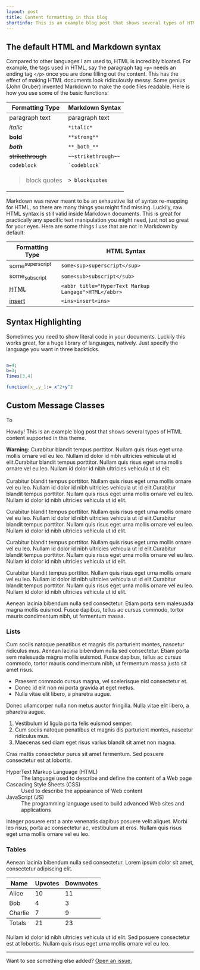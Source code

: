 ```yaml
---
layout: post
title: Content formatting in this blog
shortinfo: This is an example blog post that shows several types of HTML content used in this blog, and how I designed some of them.
---
```


## The default HTML and Markdown syntax

Compared to other languages I am used to, HTML is incredibly bloated. For example, the tags used in HTML, say the paragraph tag `<p>` needs an ending tag `</p>` once you are done filling out the content. This has the effect of making HTML documents look ridiculously messy. Some genius (John Gruber) invented Markdown to make the code files readable. Here is how you use some of the basic functions:


| Formatting Type   | Markdown Syntax   |
|-------------------|-------------------|
| paragraph text    | paragraph text    |
| *italic*          |`*italic*`         |
| **bold**          |`**strong**`       |
| ***both***        |`**_both_**`       |
| ~~strikethrough~~ |`~~strikethrough~~`|
| `codeblock`       |`` `codeblock` ``  |
| <blockquote>block quotes</blockquote> |`> blockquotes`|


Markdown was never meant to be an exhaustive list of syntax re-mapping for HTML, so there are many things you might find missing. Luckily, raw HTML syntax is still valid inside Markdown documents. This is great for practically any specific text manipulation you might need, just not so great for your eyes. Here are some things I use that are not in Markdown by default:

| Formatting Type           | HTML Syntax                     |
|---------------------------|---------------------------------|
| some<sup>superscript</sup>| `some<sup>superscript</sup>`    |
| some<sub>subscript</sub>  | `some<sub>subscript</sub>`      |
| <abbr title="HyperText Markup Langage">HTML</abbr> |`<abbr title="HyperText Markup Langage">HTML</abbr>`|
| <ins>insert<ins>          |`<ins>insert<ins>`               |


## Syntax Highlighting

Sometimes you need to show literal code in your documents. Luckily this works great, for a huge library of languages, natively. Just specify the language you want in three backticks.

``` mathematica

a=4;
b=3;
Times[3,4]

function[x_,y_]:= x^2+y^2

```
## Custom Message Classes

To

<div class="message">
  Howdy! This is an example blog post that shows several types of HTML content supported in this theme.
</div>

<p class="warning"> <b>Warning:</b> Curabitur blandit tempus porttitor. Nullam quis risus eget urna mollis ornare vel eu leo. Nullam id dolor id nibh ultricies vehicula ut id elit.Curabitur blandit tempus porttitor. Nullam quis risus eget urna mollis ornare vel eu leo. Nullam id dolor id nibh ultricies vehicula ut id elit.<br><br>Curabitur blandit tempus porttitor. Nullam quis risus eget urna mollis ornare vel eu leo. Nullam id dolor id nibh ultricies vehicula ut id elit.Curabitur blandit tempus porttitor. Nullam quis risus eget urna mollis ornare vel eu leo. Nullam id dolor id nibh ultricies vehicula ut id elit.</p>

<p class="note">Curabitur blandit tempus porttitor. Nullam quis risus eget urna mollis ornare vel eu leo. Nullam id dolor id nibh ultricies vehicula ut id elit.Curabitur blandit tempus porttitor. Nullam quis risus eget urna mollis ornare vel eu leo. Nullam id dolor id nibh ultricies vehicula ut id elit.</p>

<p class="tip">Curabitur blandit tempus porttitor. Nullam quis risus eget urna mollis ornare vel eu leo. Nullam id dolor id nibh ultricies vehicula ut id elit.Curabitur blandit tempus porttitor. Nullam quis risus eget urna mollis ornare vel eu leo. Nullam id dolor id nibh ultricies vehicula ut id elit.</p>

<p class="example">Curabitur blandit tempus porttitor. Nullam quis risus eget urna mollis ornare vel eu leo. Nullam id dolor id nibh ultricies vehicula ut id elit.Curabitur blandit tempus porttitor. Nullam quis risus eget urna mollis ornare vel eu leo. Nullam id dolor id nibh ultricies vehicula ut id elit.</p>

Aenean lacinia bibendum nulla sed consectetur. Etiam porta sem malesuada magna mollis euismod. Fusce dapibus, tellus ac cursus commodo, tortor mauris condimentum nibh, ut fermentum massa.

### Lists

Cum sociis natoque penatibus et magnis dis parturient montes, nascetur ridiculus mus. Aenean lacinia bibendum nulla sed consectetur. Etiam porta sem malesuada magna mollis euismod. Fusce dapibus, tellus ac cursus commodo, tortor mauris condimentum nibh, ut fermentum massa justo sit amet risus.

* Praesent commodo cursus magna, vel scelerisque nisl consectetur et.
* Donec id elit non mi porta gravida at eget metus.
* Nulla vitae elit libero, a pharetra augue.

Donec ullamcorper nulla non metus auctor fringilla. Nulla vitae elit libero, a pharetra augue.

1. Vestibulum id ligula porta felis euismod semper.
2. Cum sociis natoque penatibus et magnis dis parturient montes, nascetur ridiculus mus.
3. Maecenas sed diam eget risus varius blandit sit amet non magna.

Cras mattis consectetur purus sit amet fermentum. Sed posuere consectetur est at lobortis.

<dl>
  <dt>HyperText Markup Language (HTML)</dt>
  <dd>The language used to describe and define the content of a Web page</dd>

  <dt>Cascading Style Sheets (CSS)</dt>
  <dd>Used to describe the appearance of Web content</dd>

  <dt>JavaScript (JS)</dt>
  <dd>The programming language used to build advanced Web sites and applications</dd>
</dl>

Integer posuere erat a ante venenatis dapibus posuere velit aliquet. Morbi leo risus, porta ac consectetur ac, vestibulum at eros. Nullam quis risus eget urna mollis ornare vel eu leo.

### Tables

Aenean lacinia bibendum nulla sed consectetur. Lorem ipsum dolor sit amet, consectetur adipiscing elit.

<table>
  <thead>
    <tr>
      <th>Name</th>
      <th>Upvotes</th>
      <th>Downvotes</th>
    </tr>
  </thead>
  <tfoot>
    <tr>
      <td>Totals</td>
      <td>21</td>
      <td>23</td>
    </tr>
  </tfoot>
  <tbody>
    <tr>
      <td>Alice</td>
      <td>10</td>
      <td>11</td>
    </tr>
    <tr>
      <td>Bob</td>
      <td>4</td>
      <td>3</td>
    </tr>
    <tr>
      <td>Charlie</td>
      <td>7</td>
      <td>9</td>
    </tr>
  </tbody>
</table>

Nullam id dolor id nibh ultricies vehicula ut id elit. Sed posuere consectetur est at lobortis. Nullam quis risus eget urna mollis ornare vel eu leo.

-----

Want to see something else added? <a href="https://github.com/poole/poole/issues/new">Open an issue.</a>
